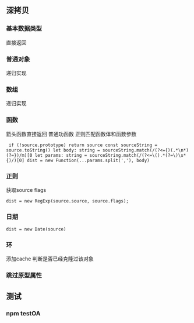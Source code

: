 ## 深拷贝

### 基本数据类型

直接返回

### 普通对象

递归实现

### 数组

递归实现

### 函数

箭头函数直接返回
普通功函数 正则匹配函数体和函数参数

`  if (!source.prototype) return source
   const sourceString = source.toString()
   let body: string = sourceString.match(/(?<={)(.*\n*)(?=})/m)[0
   let params: string = sourceString.match(/(?<=\().*(?=\)\s*{)/)[0]
   dist = new Function(...params.split(','), body)
`

### 正则

获取source flags

    dist = new RegExp(source.source, source.flags);

### 日期
  
    dist = new Date(source)

### 环
   添加cache 判断是否已经克隆过该对象

### 跳过原型属性

## 测试

### npm testOA
